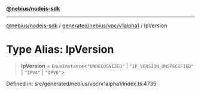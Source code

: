 [**@nebius/nodejs-sdk**](../../../../../README.md)

***

[@nebius/nodejs-sdk](../../../../../README.md) / [generated/nebius/vpc/v1alpha1](../README.md) / IpVersion

# Type Alias: IpVersion

> **IpVersion** = `EnumInstance`\<`"UNRECOGNIZED"` \| `"IP_VERSION_UNSPECIFIED"` \| `"IPV4"` \| `"IPV6"`\>

Defined in: src/generated/nebius/vpc/v1alpha1/index.ts:4735
